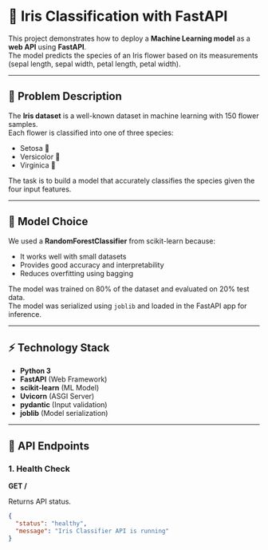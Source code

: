 # 🌸 Iris Classification with FastAPI

This project demonstrates how to deploy a **Machine Learning model** as a **web API** using **FastAPI**.  
The model predicts the species of an Iris flower based on its measurements (sepal length, sepal width, petal length, petal width).  

---

## 📌 Problem Description

The **Iris dataset** is a well-known dataset in machine learning with 150 flower samples.  
Each flower is classified into one of three species:

- Setosa 🌱
- Versicolor 🌿
- Virginica 🌸

The task is to build a model that accurately classifies the species given the four input features.

---

## 🧠 Model Choice

We used a **RandomForestClassifier** from scikit-learn because:

- It works well with small datasets
- Provides good accuracy and interpretability
- Reduces overfitting using bagging

The model was trained on 80% of the dataset and evaluated on 20% test data.  
The model was serialized using `joblib` and loaded in the FastAPI app for inference.

---

## ⚡ Technology Stack

- **Python 3**
- **FastAPI** (Web Framework)
- **scikit-learn** (ML Model)
- **Uvicorn** (ASGI Server)
- **pydantic** (Input validation)
- **joblib** (Model serialization)

---

## 🚀 API Endpoints

### 1. Health Check 

**GET /**  

Returns API status.  

```json
{
  "status": "healthy",
  "message": "Iris Classifier API is running"
}
